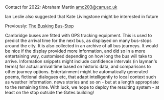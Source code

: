 Contact for 2022: Abraham Martin <amc203@cam.ac.uk>

Ian Leslie also suggested that Kate Livingstone might be interested in
future

Previously: [The Busking Bus-Stop](The_Busking_Bus-Stop "wikilink")

Cambridge buses are fitted with GPS tracking equipment. This is used to
predict the arrival time for the next bus, as displayed on many
bus-stops around the city. It is also collected in an archive of all bus
journeys. It would be nice if the display provided more information, and
did so in a more entertaining way, customised depending on how long the
bus will take to arrive. Information snippets might include confidence
intervals (in layman's terms) for actual arrival time based on historic
data, and comparisons to other journey options. Entertainment might be
automatically generated poems, fictional dialogues etc, that adapt
intelligently to local context such as weather information. news stories
and so on - but at a length appropriate to the remaining time. With
luck, we hope to deploy the resulting system - at least on the stop
outside the Gates building!